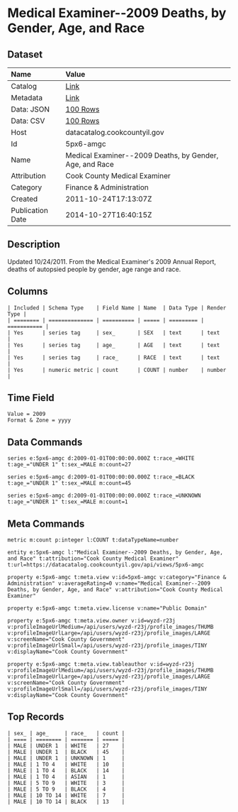 # Medical Examiner--2009 Deaths, by Gender, Age, and Race

## Dataset

| Name | Value |
| :--- | :---- |
| Catalog | [Link](https://catalog.data.gov/dataset/medical-examiner-2009-deaths-by-gender-age-and-race-d7551) |
| Metadata | [Link](https://datacatalog.cookcountyil.gov/api/views/5px6-amgc) |
| Data: JSON | [100 Rows](https://datacatalog.cookcountyil.gov/api/views/5px6-amgc/rows.json?max_rows=100) |
| Data: CSV | [100 Rows](https://datacatalog.cookcountyil.gov/api/views/5px6-amgc/rows.csv?max_rows=100) |
| Host | datacatalog.cookcountyil.gov |
| Id | 5px6-amgc |
| Name | Medical Examiner--2009 Deaths, by Gender, Age, and Race |
| Attribution | Cook County Medical Examiner |
| Category | Finance & Administration |
| Created | 2011-10-24T17:13:07Z |
| Publication Date | 2014-10-27T16:40:15Z |

## Description

Updated 10/24/2011. From the Medical Examiner's 2009 Annual Report, deaths of autopsied people by gender, age range and race.

## Columns

```ls
| Included | Schema Type    | Field Name | Name  | Data Type | Render Type |
| ======== | ============== | ========== | ===== | ========= | =========== |
| Yes      | series tag     | sex_       | SEX   | text      | text        |
| Yes      | series tag     | age_       | AGE   | text      | text        |
| Yes      | series tag     | race_      | RACE  | text      | text        |
| Yes      | numeric metric | count      | COUNT | number    | number      |
```

## Time Field

```ls
Value = 2009
Format & Zone = yyyy
```

## Data Commands

```ls
series e:5px6-amgc d:2009-01-01T00:00:00.000Z t:race_=WHITE t:age_="UNDER 1" t:sex_=MALE m:count=27

series e:5px6-amgc d:2009-01-01T00:00:00.000Z t:race_=BLACK t:age_="UNDER 1" t:sex_=MALE m:count=45

series e:5px6-amgc d:2009-01-01T00:00:00.000Z t:race_=UNKNOWN t:age_="UNDER 1" t:sex_=MALE m:count=1
```

## Meta Commands

```ls
metric m:count p:integer l:COUNT t:dataTypeName=number

entity e:5px6-amgc l:"Medical Examiner--2009 Deaths, by Gender, Age, and Race" t:attribution="Cook County Medical Examiner" t:url=https://datacatalog.cookcountyil.gov/api/views/5px6-amgc

property e:5px6-amgc t:meta.view v:id=5px6-amgc v:category="Finance & Administration" v:averageRating=0 v:name="Medical Examiner--2009 Deaths, by Gender, Age, and Race" v:attribution="Cook County Medical Examiner"

property e:5px6-amgc t:meta.view.license v:name="Public Domain"

property e:5px6-amgc t:meta.view.owner v:id=wyzd-r23j v:profileImageUrlMedium=/api/users/wyzd-r23j/profile_images/THUMB v:profileImageUrlLarge=/api/users/wyzd-r23j/profile_images/LARGE v:screenName="Cook County Government" v:profileImageUrlSmall=/api/users/wyzd-r23j/profile_images/TINY v:displayName="Cook County Government"

property e:5px6-amgc t:meta.view.tableauthor v:id=wyzd-r23j v:profileImageUrlMedium=/api/users/wyzd-r23j/profile_images/THUMB v:profileImageUrlLarge=/api/users/wyzd-r23j/profile_images/LARGE v:screenName="Cook County Government" v:profileImageUrlSmall=/api/users/wyzd-r23j/profile_images/TINY v:displayName="Cook County Government"
```

## Top Records

```ls
| sex_ | age_     | race_   | count | 
| ==== | ======== | ======= | ===== | 
| MALE | UNDER 1  | WHITE   | 27    | 
| MALE | UNDER 1  | BLACK   | 45    | 
| MALE | UNDER 1  | UNKNOWN | 1     | 
| MALE | 1 TO 4   | WHITE   | 10    | 
| MALE | 1 TO 4   | BLACK   | 14    | 
| MALE | 1 TO 4   | ASIAN   | 1     | 
| MALE | 5 TO 9   | WHITE   | 3     | 
| MALE | 5 TO 9   | BLACK   | 4     | 
| MALE | 10 TO 14 | WHITE   | 7     | 
| MALE | 10 TO 14 | BLACK   | 13    | 
```